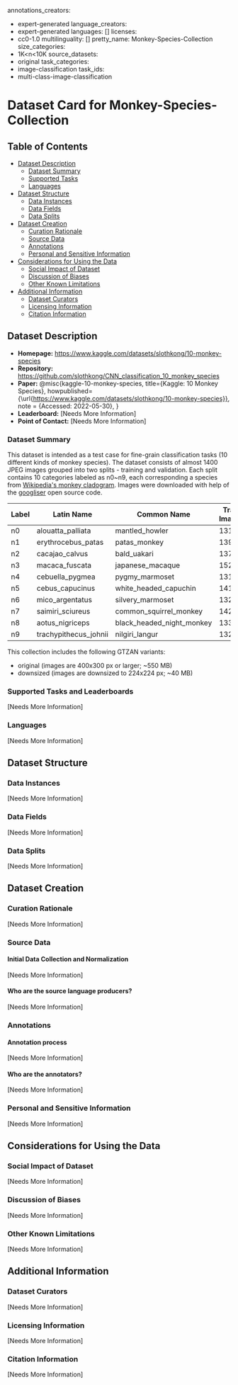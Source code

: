 annotations_creators:
- expert-generated
language_creators:
- expert-generated
languages: []
licenses:
- cc0-1.0
multilinguality: []
pretty_name: Monkey-Species-Collection
size_categories:
- 1K<n<10K
source_datasets:
- original
task_categories:
- image-classification
task_ids:
- multi-class-image-classification

# Dataset Card for Monkey-Species-Collection

## Table of Contents
- [Dataset Description](#dataset-description)
  - [Dataset Summary](#dataset-summary)
  - [Supported Tasks](#supported-tasks-and-leaderboards)
  - [Languages](#languages)
- [Dataset Structure](#dataset-structure)
  - [Data Instances](#data-instances)
  - [Data Fields](#data-instances)
  - [Data Splits](#data-instances)
- [Dataset Creation](#dataset-creation)
  - [Curation Rationale](#curation-rationale)
  - [Source Data](#source-data)
  - [Annotations](#annotations)
  - [Personal and Sensitive Information](#personal-and-sensitive-information)
- [Considerations for Using the Data](#considerations-for-using-the-data)
  - [Social Impact of Dataset](#social-impact-of-dataset)
  - [Discussion of Biases](#discussion-of-biases)
  - [Other Known Limitations](#other-known-limitations)
- [Additional Information](#additional-information)
  - [Dataset Curators](#dataset-curators)
  - [Licensing Information](#licensing-information)
  - [Citation Information](#citation-information)

## Dataset Description

- **Homepage:** https://www.kaggle.com/datasets/slothkong/10-monkey-species
- **Repository:** https://github.com/slothkong/CNN_classification_10_monkey_species
- **Paper:** @misc{kaggle-10-monkey-species,
  title={Kaggle: 10 Monkey Species},
  howpublished={\\url{https://www.kaggle.com/datasets/slothkong/10-monkey-species}},
  note = {Accessed: 2022-05-30},
}
- **Leaderboard:** [Needs More Information]
- **Point of Contact:** [Needs More Information]

### Dataset Summary

This dataset is intended as a test case for fine-grain classification tasks (10 different kinds of monkey species). The dataset consists of almost 1400 JPEG images grouped into two splits - training and validation. Each split contains 10 categories labeled as n0~n9, each corresponding a species from [Wikipedia's monkey cladogram](https://en.wikipedia.org/wiki/Monkey). Images were downloaded with help of the [googliser](https://github.com/teracow/googliser) open source code.


| Label | Latin Name            | Common Name               | Train Images | Validation Images |
| ----- | --------------------- | ------------------------- | ------------ | ----------------- |
| n0    | alouatta_palliata     | mantled_howler            | 131          | 26                |
| n1    | erythrocebus_patas    | patas_monkey              | 139          | 28                |
| n2    | cacajao_calvus        | bald_uakari               | 137          | 27                |
| n3    | macaca_fuscata        | japanese_macaque          | 152          | 30                |
| n4    | cebuella_pygmea       | pygmy_marmoset            | 131          | 26                |
| n5    | cebus_capucinus       | white_headed_capuchin     | 141          | 28                |
| n6    | mico_argentatus       | silvery_marmoset          | 132          | 26                |
| n7    | saimiri_sciureus      | common_squirrel_monkey    | 142          | 28                |
| n8    | aotus_nigriceps       | black_headed_night_monkey | 133          | 27                |
| n9    | trachypithecus_johnii | nilgiri_langur            | 132          | 26                |


This collection includes the following GTZAN variants:
* original (images are 400x300 px or larger; ~550 MB)
* downsized (images are downsized to 224x224 px; ~40 MB)

### Supported Tasks and Leaderboards

[Needs More Information]

### Languages

[Needs More Information]

## Dataset Structure

### Data Instances

[Needs More Information]

### Data Fields

[Needs More Information]

### Data Splits

[Needs More Information]

## Dataset Creation

### Curation Rationale

[Needs More Information]

### Source Data

#### Initial Data Collection and Normalization

[Needs More Information]

#### Who are the source language producers?

[Needs More Information]

### Annotations

#### Annotation process

[Needs More Information]

#### Who are the annotators?

[Needs More Information]

### Personal and Sensitive Information

[Needs More Information]

## Considerations for Using the Data

### Social Impact of Dataset

[Needs More Information]

### Discussion of Biases

[Needs More Information]

### Other Known Limitations

[Needs More Information]

## Additional Information

### Dataset Curators

[Needs More Information]

### Licensing Information

[Needs More Information]

### Citation Information

[Needs More Information]